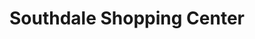 ---
title: "Southdale Shopping Center"
url: /edina/southdale-shopping-center/
shop: Einkaufszentrum
---